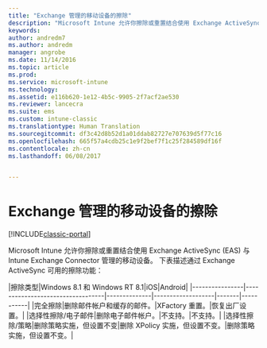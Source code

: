 ```yaml
---
title: "Exchange 管理的移动设备的擦除"
description: "Microsoft Intune 允许你擦除或重置结合使用 Exchange ActiveSync (EAS) 与 Intune Exchange Connector 管理的移动设备"
keywords: 
author: andredm7
ms.author: andredm
manager: angrobe
ms.date: 11/14/2016
ms.topic: article
ms.prod: 
ms.service: microsoft-intune
ms.technology: 
ms.assetid: e116b620-1e12-4b5c-9905-2f7acf2ae530
ms.reviewer: lancecra
ms.suite: ems
ms.custom: intune-classic
ms.translationtype: Human Translation
ms.sourcegitcommit: df3c42d8b52d1a01ddab82727e707639d5f77c16
ms.openlocfilehash: 665f57a4cdb25c1e9f2bef7f1c25f284589df16f
ms.contentlocale: zh-cn
ms.lasthandoff: 06/08/2017


---
```



# <a name="wipe-for-exchange-managed-mobile-devices"></a>Exchange 管理的移动设备的擦除

[!INCLUDE[classic-portal](../includes/classic-portal.md)]

Microsoft Intune 允许你擦除或重置结合使用 Exchange ActiveSync (EAS) 与 Intune Exchange Connector 管理的移动设备。 下表描述通过 Exchange ActiveSync 可用的擦除功能：

|擦除类型|Windows 8.1 和 Windows RT 8.1|iOS|Android|
|----------------|----------------------------------|--------------|-------------------|-------|-----------|
|完全擦除|删除邮件帐户和缓存的邮件。|XFactory 重置。|恢复出厂设置。|
|选择性擦除/电子邮件|删除电子邮件帐户。|不支持。|不支持。|
|选择性擦除/策略|删除策略实施，但设置不变|删除 XPolicy 实施，但设置不变。|删除策略实施，但设置不变。|

